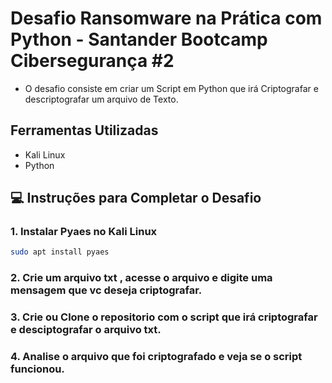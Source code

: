 # Desafio Ransomware na Prática com Python - Santander Bootcamp Cibersegurança #2

- O desafio consiste em criar um Script em Python que irá Criptografar e descriptografar um arquivo de Texto.

## Ferramentas Utilizadas 

- Kali Linux
- Python

## 💻 Instruções para Completar o Desafio

### 1. Instalar Pyaes no Kali Linux

```bash
sudo apt install pyaes
```
### 2. Crie um arquivo txt , acesse o arquivo e digite uma mensagem que vc deseja criptografar.  

### 3. Crie ou Clone o repositorio com o script que irá criptografar e desciptografar o arquivo txt. 

### 4. Analise o arquivo que foi criptografado e veja se o script funcionou. 